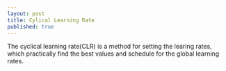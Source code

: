 ```yaml
---
layout: post
title: Cylical Learning Rate
published: true
---
```


The cyclical learning rate(CLR) is a method for setting the learing rates, which practically find the best values and schedule for the global learning rates.

